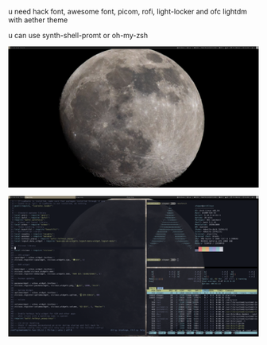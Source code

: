 u need hack font, awesome font, picom, rofi, light-locker and ofc lightdm with aether theme

u can use synth-shell-promt or oh-my-zsh


![alt text](https://github.com/relaxxx89/awesomewm-moon-theme/blob/main/2022-07-08-133907_1920x1080_scrot.png?raw=true)


![alt text](https://github.com/relaxxx89/awesomewm-moon-theme/blob/main/2022-07-08-134633_1920x1080_scrot.png?raw=true)
